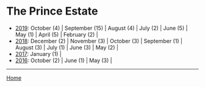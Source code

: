 # The Prince Estate

  * [2019](./the-prince-estate-2019.md): 
      October (4) | 
      September (15) | 
      August (4) | 
      July (2) | 
      June (5) | 
      May (1) | 
      April (5) | 
      February (2) | 
  * [2018](./the-prince-estate-2018.md): 
      December (2) | 
      November (3) | 
      October (3) | 
      September (1) | 
      August (3) | 
      July (1) | 
      June (3) | 
      May (2) | 
  * [2017](./the-prince-estate-2017.md): 
      January (1) | 
  * [2016](./the-prince-estate-2016.md): 
      October (2) | 
      June (1) | 
      May (3) | 

----

[Home](../)
